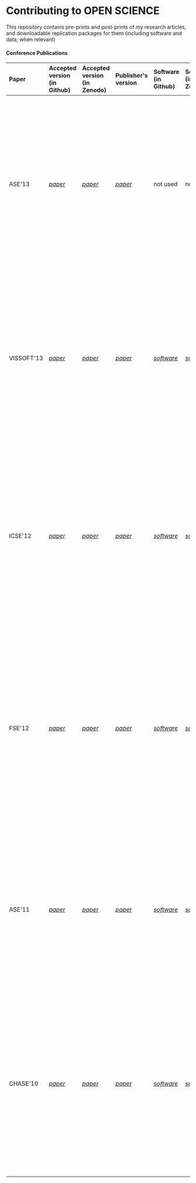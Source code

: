 # Contributing to OPEN SCIENCE

This repository contains pre-prints and post-prints of my research articles, and downloadable replication packages for them (including software and data, when relevant)

#### Conference Publications

| Paper      | Accepted version (in Github)                                         | Accepted version (in Zenodo)                                            | Publisher's version                                                             | Software (in Github)                                                 | Software (in Zenodo)                                                 | Data                                                                                                                          | Citation                                                                                                                                                                                                                                                                                                                                                                                                                                                                                                |
| :--        | :--                                                                  | :--                                                                     | :--                                                                             | :--                                                                  | :--                                                                  | :---------------------------------------------------------------------------------------------------------------------------- | :------------------------------------------------------------------------------------------------------------------------------------------------------------------------------------------------------------------------------------------------------------------------------------------------------------------------------------------------------------------------------------------------------------------------------------------------------------------------------------------------------ |
| ASE'13     | [<i class="far fa-file">paper</i>](accepted-papers/2013-ASE.pdf)     | [<i class="far fa-file">paper</i>](https://zenodo.org/records/14791184) | [<i class="fa fa-lock">paper</i>](https://doi.org/10.1109/ASE.2013.6693150)     | not used                                                             | not used                                                             | not used                                                                                                                      | Francisco Servant, "Supporting Bug Investigation using History Analysis". Proceedings of the 28th IEEE/ACM International Conference on Automated Software Engineering, Doctoral Symposium Track (ASE 2013), Silicon Valley, California, November 2013, pp. 754--757.                                                                                                                                                                                                                                    |
| VISSOFT'13 | [<i class="far fa-file">paper</i>](accepted-papers/2013-VISSOFT.pdf) | [<i class="far fa-file">paper</i>](https://zenodo.org/records/14791049) | [<i class="fa fa-lock">paper</i>](https://doi.org/10.1109/VISSOFT.2013.6650547) | [<i class="fas fa-database">software</i>](software/2013-VISSOFT.zip) | [<i class="fas fa-database">software</i>](https://doi.org/10.5281/zenodo.14791122) | [<i class="fas fa-database">data</i>](https://github.com/eclipse-aspectj/aspectj)                                             | Francisco Servant, James A. Jones, "Chronos: Visualizing Slices of Source-Code History". Proceedings of the 1st IEEE Working Conference on Software Visualization, Tool Track (VISSOFT 2013), Eindhoven, Netherlands, September 2013, pp. 1--4.                                                                                                                                                                                                                                                         |
| ICSE'12    | [<i class="far fa-file">paper</i>](accepted-papers/2012-ICSE.pdf)    | [<i class="far fa-file">paper</i>](https://zenodo.org/records/13859268) | [<i class="fa fa-lock">paper</i>](https://doi.org/10.1109/ICSE.2012.6227208)    | [<i class="fas fa-database">software</i>](software/2012-ICSE.zip)    | [<i class="fas fa-database">software</i>](https://doi.org/10.5281/zenodo.13859169)    | [<i class="fas fa-database">data</i>](https://www.st.cs.uni-saarland.de/ibugs/)                                               | Francisco Servant, James A. Jones, "WhoseFault: Automatic Developer-to-Fault Assignment Through Fault-Localization". Proceedings of the 34th International Conference on Software Engineering (ICSE 2012), Zurich, Switzerland, June 2012, pp. 36--46. Acceptance Rate: 21%                                                                                                                                                                                                                             |
| FSE'12     | [<i class="far fa-file">paper</i>](accepted-papers/2012-FSE.pdf)     | [<i class="far fa-file">paper</i>](https://zenodo.org/records/13859240) | [<i class="fa fa-lock">paper</i>](https://doi.org/10.1145/2393596.2393646)      | [<i class="fas fa-database">software</i>](software/2012-FSE.zip)     | [<i class="fas fa-database">software</i>](https://doi.org/10.5281/zenodo.13859072)     | [<i class="fas fa-database">data</i>](https://github.com/eclipse-aspectj/aspectj)                                             | Francisco Servant, James A. Jones, "History Slicing: Assisting Code-Evolution Tasks". Proceedings of the 20th International Symposium on Foundations of Software Engineering (FSE 2012), Research Triangle Park, NC, USA, November 2012, pp. 43:1--43:11. Acceptance Rate: 16.9%                                                                                                                                                                                                                        |
| ASE'11     | [<i class="far fa-file">paper</i>](accepted-papers/2011-ASE.pdf)     | [<i class="far fa-file">paper</i>](https://zenodo.org/records/13859007) | [<i class="fa fa-lock">paper</i>](https://doi.org/10.1109/ASE.2011.6100097)     | [<i class="fas fa-database">software</i>](software/2011-ASE.zip)     | [<i class="fas fa-database">software</i>](https://doi.org/10.5281/zenodo.14795435)     | [<i class="fas fa-database">data</i>](https://github.com/eclipse-aspectj/aspectj)                                             | Francisco Servant, James A. Jones, "History Slicing". Proceedings of the 26th IEEE/ACM International Conference on Automated Software Engineering (ASE 2011), Lawrence, Kansas, USA, November 2011, pp. 452--455. Acceptance Rate: 37%                                                                                                                                                                                                                                                                  |
| CHASE'10   | [<i class="far fa-file">paper</i>](accepted-papers/2010-CHASE.pdf)   | [<i class="far fa-file">paper</i>](https://zenodo.org/records/14791146) | [<i class="fa fa-lock">paper</i>](https://doi.org/10.1145/1833310.1833317)      | [<i class="fas fa-database">software</i>](software/2010-CHASE.zip)   | [<i class="fas fa-database">software</i>](https://doi.org/10.5281/zenodo.14791152)   | [<i class="fas fa-database">data</i>](https://github.com/pdeitel/JavaHowToProgram11e_EarlyObjects/tree/master/examples/ch34)  | Francisco Servant, James A. Jones, André van der Hoek, "CASI: Preventing Indirect Conflicts through a Live Visualization". Proceedings of the Workshop on Cooperative and Human Aspects of Software Engineering (CHASE 2010), Cape Town, South Africa, May 2010, pp. 39--46.                                                                                                                                                                                                                            |
